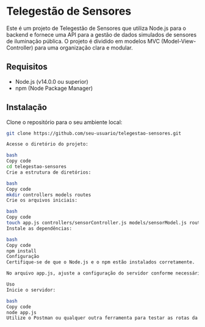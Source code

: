 
# Telegestão de Sensores

Este é um projeto de Telegestão de Sensores que utiliza Node.js para o backend e fornece uma API para a gestão de dados simulados de sensores de iluminação pública. O projeto é dividido em modelos MVC (Model-View-Controller) para uma organização clara e modular.

## Requisitos

- Node.js (v14.0.0 ou superior)
- npm (Node Package Manager)

## Instalação

Clone o repositório para o seu ambiente local:

```bash
git clone https://github.com/seu-usuario/telegestao-sensores.git

Acesse o diretório do projeto:

bash
Copy code
cd telegestao-sensores
Crie a estrutura de diretórios:

bash
Copy code
mkdir controllers models routes
Crie os arquivos iniciais:

bash
Copy code
touch app.js controllers/sensorController.js models/sensorModel.js routes.js
Instale as dependências:

bash
Copy code
npm install
Configuração
Certifique-se de que o Node.js e o npm estão instalados corretamente.

No arquivo app.js, ajuste a configuração do servidor conforme necessário.

Uso
Inicie o servidor:

bash
Copy code
node app.js
Utilize o Postman ou qualquer outra ferramenta para testar as rotas da API.



